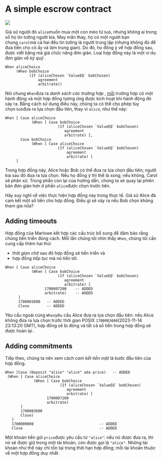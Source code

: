# A simple escrow contract

![](C:\Users\Admin\AppData\Roaming\marktext\images\2023-10-18-22-11-28-image.png)

Giả sử người đó `alice`muốn mua một con mèo từ `bob`, nhưng không ai trong số họ tin tưởng người kia. May mắn thay, họ có một người bạn chung `carol`mà cả hai đều tin tưởng là người trung lập (nhưng không đủ để đưa tiền cho cô ấy và làm trung gian). Do đó, họ đồng ý về hợp đồng sau, được viết bằng mã giả chức năng đơn giản. Loại hợp đồng này là một ví dụ đơn giản về *ký quỹ* .

```
When aliceChoice
     (When bobChoice
           (If (aliceChosen `ValueEQ` bobChosen)
               agreement
               arbitrate))
```

Nói chung `When`đưa ra *danh sách các trường hợp* , [mỗi](https://docs.marlowe.iohk.io/tutorials/concepts/escrow-ex#fn-1) trường hợp có một hành động và một hợp đồng tương ứng được kích hoạt khi hành động đó xảy ra. Bằng cách sử dụng điều này, chúng ta có thể cho phép tùy chọn `bob`đưa ra lựa chọn đầu tiên, thay vì `alice`, như thế này:

```
When [ Case aliceChoice
            (When [ Case bobChoice
                        (If (aliceChosen `ValueEQ` bobChosen)
                           agreement
                           arbitrate) ],
       Case bobChoice
            (When [ Case aliceChoice
                        (If (aliceChosen `ValueEQ` bobChosen)
                            agreement
                            arbitrate) ]
     ]
```

Trong hợp đồng này, Alice hoặc Bob có thể đưa ra lựa chọn đầu tiên; người kia sau đó đưa ra lựa chọn. Nếu họ đồng ý thì thế là xong; nếu không, Carol sẽ phân xử. Trong phần còn lại của hướng dẫn, chúng ta sẽ quay lại phiên bản đơn giản hơn ở phần `alice`được chọn trước tiên.

Hãy suy nghĩ về việc thực hiện hợp đồng này trong thực tế. Giả sử Alice đã cam kết một số tiền cho hợp đồng. Điều gì sẽ xảy ra nếu Bob chọn không tham gia nữa?

## Adding timeouts

Hợp đồng của Marlowe kết hợp các cấu trúc bổ sung để đảm bảo rằng chúng tiến triển đúng cách. Mỗi lần chúng tôi nhìn thấy `When`, chúng tôi cần cung cấp thêm hai thứ:

- thời *gian chờ* sau đó hợp đồng sẽ tiến triển và
- hợp đồng *tiếp tục* mà nó tiến tới.

```
When [ Case aliceChoice
            (When [ Case bobChoice
                        (If (aliceChosen `ValueEQ` bobChosen)
                           agreement
                           arbitrate) ]
                  1700007200    -- ADDED
                  arbitrate)    -- ADDED
      ]
      1700003600   -- ADDED
      Close        -- ADDED
```

Yêu cầu ngoài cùng `When`yêu cầu Alice đưa ra lựa chọn đầu tiên: nếu Alice không đưa ra lựa chọn trước thời gian POSIX `1700003600`(2023-11-14 23:13:20 GMT), hợp đồng sẽ bị đóng và tất cả số tiền trong hợp đồng sẽ được hoàn lại .

## Adding commitments

Tiếp theo, chúng ta nên xem cách *cam kết tiền mặt* là bước đầu tiên của hợp đồng.

```
When [Case (Deposit "alice" "alice" ada price)   -- ADDED
 (When [ Case aliceChoice
             (When [ Case bobChoice
                         (If (aliceChosen `ValueEQ` bobChosen)
                            agreement
                            arbitrate) ]
                   1700007200
                   arbitrate)
       ]
       1700003600
       Close)
   ]
   1700000000                              -- ADDED
   Close                                   -- ADDED
```

Một khoản tiền gửi `price`được yêu cầu từ `"alice"`: nếu nó được đưa ra, thì nó sẽ được giữ trong một tài khoản, còn được gọi là `"alice"`. Những tài khoản như thế này chỉ tồn tại trong thời hạn hợp đồng; mỗi tài khoản thuộc về một hợp đồng duy nhất.
